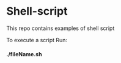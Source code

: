 # Shell-script
This repo contains examples of shell script

To execute a script Run:
#### ./fileName.sh

